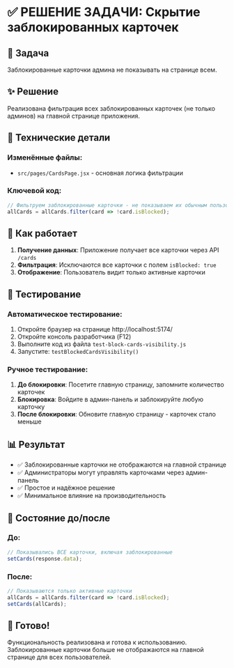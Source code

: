 # ✅ РЕШЕНИЕ ЗАДАЧИ: Скрытие заблокированных карточек

## 🎯 Задача
Заблокированные карточки админа не показывать на странице всем.

## ✨ Решение
Реализована фильтрация всех заблокированных карточек (не только админов) на главной странице приложения.

## 🔧 Технические детали

### Изменённые файлы:
- `src/pages/CardsPage.jsx` - основная логика фильтрации

### Ключевой код:
```javascript
// Фильтруем заблокированные карточки - не показываем их обычным пользователям
allCards = allCards.filter(card => !card.isBlocked);
```

## 🚀 Как работает

1. **Получение данных**: Приложение получает все карточки через API `/cards`
2. **Фильтрация**: Исключаются все карточки с полем `isBlocked: true`
3. **Отображение**: Пользователь видит только активные карточки

## 🧪 Тестирование

### Автоматическое тестирование:
1. Откройте браузер на странице http://localhost:5174/
2. Откройте консоль разработчика (F12)
3. Выполните код из файла `test-block-cards-visibility.js`
4. Запустите: `testBlockedCardsVisibility()`

### Ручное тестирование:
1. **До блокировки**: Посетите главную страницу, запомните количество карточек
2. **Блокировка**: Войдите в админ-панель и заблокируйте любую карточку
3. **После блокировки**: Обновите главную страницу - карточек стало меньше

## 📊 Результат

- ✅ Заблокированные карточки не отображаются на главной странице
- ✅ Администраторы могут управлять карточками через админ-панель
- ✅ Простое и надёжное решение
- ✅ Минимальное влияние на производительность

## 🔄 Состояние до/после

### До:
```javascript
// Показывались ВСЕ карточки, включая заблокированные
setCards(response.data);
```

### После:
```javascript
// Показываются только активные карточки
allCards = allCards.filter(card => !card.isBlocked);
setCards(allCards);
```

## 🎉 Готово!

Функциональность реализована и готова к использованию. Заблокированные карточки больше не отображаются на главной странице для всех пользователей.
